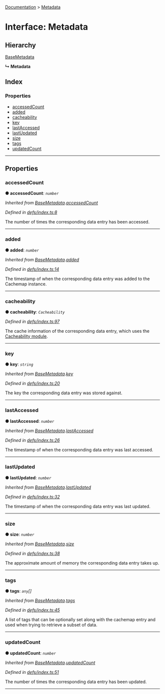 [Documentation](../README.md) > [Metadata](../interfaces/metadata.md)

# Interface: Metadata

## Hierarchy

 [BaseMetadata](basemetadata.md)

**↳ Metadata**

## Index

### Properties

* [accessedCount](metadata.md#accessedcount)
* [added](metadata.md#added)
* [cacheability](metadata.md#cacheability)
* [key](metadata.md#key)
* [lastAccessed](metadata.md#lastaccessed)
* [lastUpdated](metadata.md#lastupdated)
* [size](metadata.md#size)
* [tags](metadata.md#tags)
* [updatedCount](metadata.md#updatedcount)

---

## Properties

<a id="accessedcount"></a>

###  accessedCount

**● accessedCount**: *`number`*

*Inherited from [BaseMetadata](basemetadata.md).[accessedCount](basemetadata.md#accessedcount)*

*Defined in [defs/index.ts:8](https://github.com/badbatch/cachemap/blob/1fafbca/packages/core/src/defs/index.ts#L8)*

The number of times the corresponding data entry has been accessed.

___
<a id="added"></a>

###  added

**● added**: *`number`*

*Inherited from [BaseMetadata](basemetadata.md).[added](basemetadata.md#added)*

*Defined in [defs/index.ts:14](https://github.com/badbatch/cachemap/blob/1fafbca/packages/core/src/defs/index.ts#L14)*

The timestamp of when the corresponding data entry was added to the Cachemap instance.

___
<a id="cacheability"></a>

###  cacheability

**● cacheability**: *`Cacheability`*

*Defined in [defs/index.ts:97](https://github.com/badbatch/cachemap/blob/1fafbca/packages/core/src/defs/index.ts#L97)*

The cache information of the corresponding data entry, which uses the [Cacheability module](https://github.com/dylanaubrey/cacheability).

___
<a id="key"></a>

###  key

**● key**: *`string`*

*Inherited from [BaseMetadata](basemetadata.md).[key](basemetadata.md#key)*

*Defined in [defs/index.ts:20](https://github.com/badbatch/cachemap/blob/1fafbca/packages/core/src/defs/index.ts#L20)*

The key the corresponding data entry was stored against.

___
<a id="lastaccessed"></a>

###  lastAccessed

**● lastAccessed**: *`number`*

*Inherited from [BaseMetadata](basemetadata.md).[lastAccessed](basemetadata.md#lastaccessed)*

*Defined in [defs/index.ts:26](https://github.com/badbatch/cachemap/blob/1fafbca/packages/core/src/defs/index.ts#L26)*

The timestamp of when the corresponding data entry was last accessed.

___
<a id="lastupdated"></a>

###  lastUpdated

**● lastUpdated**: *`number`*

*Inherited from [BaseMetadata](basemetadata.md).[lastUpdated](basemetadata.md#lastupdated)*

*Defined in [defs/index.ts:32](https://github.com/badbatch/cachemap/blob/1fafbca/packages/core/src/defs/index.ts#L32)*

The timestamp of when the corresponding data entry was last updated.

___
<a id="size"></a>

###  size

**● size**: *`number`*

*Inherited from [BaseMetadata](basemetadata.md).[size](basemetadata.md#size)*

*Defined in [defs/index.ts:38](https://github.com/badbatch/cachemap/blob/1fafbca/packages/core/src/defs/index.ts#L38)*

The approximate amount of memory the corresponding data entry takes up.

___
<a id="tags"></a>

###  tags

**● tags**: *`any`[]*

*Inherited from [BaseMetadata](basemetadata.md).[tags](basemetadata.md#tags)*

*Defined in [defs/index.ts:45](https://github.com/badbatch/cachemap/blob/1fafbca/packages/core/src/defs/index.ts#L45)*

A list of tags that can be optionally set along with the cachemap entry and used when trying to retrieve a subset of data.

___
<a id="updatedcount"></a>

###  updatedCount

**● updatedCount**: *`number`*

*Inherited from [BaseMetadata](basemetadata.md).[updatedCount](basemetadata.md#updatedcount)*

*Defined in [defs/index.ts:51](https://github.com/badbatch/cachemap/blob/1fafbca/packages/core/src/defs/index.ts#L51)*

The number of times the corresponding data entry has been updated.

___

